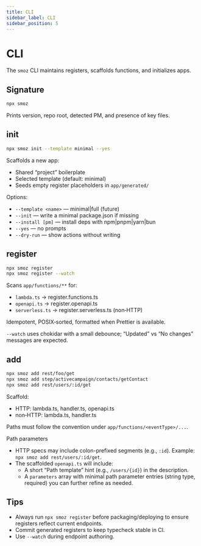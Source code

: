 ```yaml
---
title: CLI
sidebar_label: CLI
sidebar_position: 5
---
```


# CLI

The `smoz` CLI maintains registers, scaffolds functions, and initializes apps.

## Signature

```bash
npx smoz
```

Prints version, repo root, detected PM, and presence of key files.

## init

```bash
npx smoz init --template minimal --yes
```

Scaffolds a new app:

- Shared “project” boilerplate
- Selected template (default: minimal)
- Seeds empty register placeholders in `app/generated/`

Options:

- `--template <name>` — minimal|full (future)
- `--init` — write a minimal package.json if missing
- `--install [pm]` — install deps with npm|pnpm|yarn|bun
- `--yes` — no prompts
- `--dry-run` — show actions without writing

## register

```bash
npx smoz register
npx smoz register --watch
```

Scans `app/functions/**` for:

- `lambda.ts` → register.functions.ts
- `openapi.ts` → register.openapi.ts
- `serverless.ts` → register.serverless.ts (non‑HTTP)

Idempotent, POSIX‑sorted, formatted when Prettier is available.

`--watch` uses chokidar with a small debounce; “Updated” vs “No changes”
messages are expected.

## add

```bash
npx smoz add rest/foo/get
npx smoz add step/activecampaign/contacts/getContact
npx smoz add rest/users/:id/get
```

Scaffold:

- HTTP: lambda.ts, handler.ts, openapi.ts
- non‑HTTP: lambda.ts, handler.ts

Paths must follow the convention under `app/functions/<eventType>/...`.

Path parameters

- HTTP specs may include colon-prefixed segments (e.g., `:id`). Example:
  `npx smoz add rest/users/:id/get`.
- The scaffolded `openapi.ts` will include:
  - A short “Path template” hint (e.g., `/users/{id}`) in the description.
  - A `parameters` array with minimal path parameter entries (string type,
    required) you can further refine as needed.

## Tips

- Always run `npx smoz register` before packaging/deploying to ensure
  registers reflect current endpoints.
- Commit generated registers to keep typecheck stable in CI.
- Use `--watch` during endpoint authoring.
